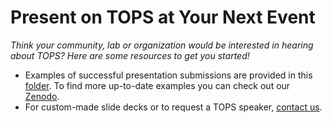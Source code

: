 # Present on TOPS at Your Next Event
*Think your community, lab or organization would be interested in hearing about TOPS? Here are some resources to get you started!*

- Examples of successful presentation submissions are provided in this [folder](/Organizing_OS_Activities/presentation). To find more up-to-date examples you can check out our [Zenodo](https://zenodo.org/communities/tops/?page=1&size=20).  
- For custom-made slide decks or to request a TOPS speaker, [contact us](https://docs.google.com/forms/d/1XcjQU9vYyXAMmJFdB6H021PFypGYWbNKvNR_em5q2UY/edit).
